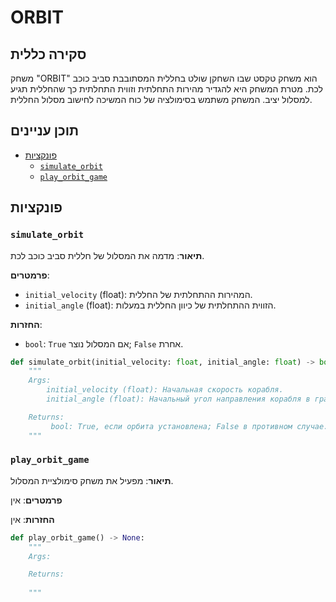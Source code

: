 # ORBIT

## סקירה כללית

משחק "ORBIT" הוא משחק טקסט שבו השחקן שולט בחללית המסתובבת סביב כוכב לכת. מטרת המשחק היא להגדיר מהירות התחלתית וזווית התחלתית כך שהחללית תגיע למסלול יציב. המשחק משתמש בסימולציה של כוח המשיכה לחישוב מסלול החללית.

## תוכן עניינים

- [פונקציות](#פונקציות)
  - [`simulate_orbit`](#simulate_orbit)
  - [`play_orbit_game`](#play_orbit_game)

## פונקציות

### `simulate_orbit`

**תיאור**:
מדמה את המסלול של חללית סביב כוכב לכת.

**פרמטרים**:
- `initial_velocity` (float): המהירות ההתחלתית של החללית.
- `initial_angle` (float): הזווית ההתחלתית של כיוון החללית במעלות.

**החזרות**:
- `bool`: `True` אם המסלול נוצר; `False` אחרת.

```python
def simulate_orbit(initial_velocity: float, initial_angle: float) -> bool:
    """
    Args:
        initial_velocity (float): Начальная скорость корабля.
        initial_angle (float): Начальный угол направления корабля в градусах.

    Returns:
         bool: True, если орбита установлена; False в противном случае.
    """
```

### `play_orbit_game`

**תיאור**:
מפעיל את משחק סימולציית המסלול.

**פרמטרים**:
אין

**החזרות**:
אין

```python
def play_orbit_game() -> None:
    """
    Args:

    Returns:
        
    """
```